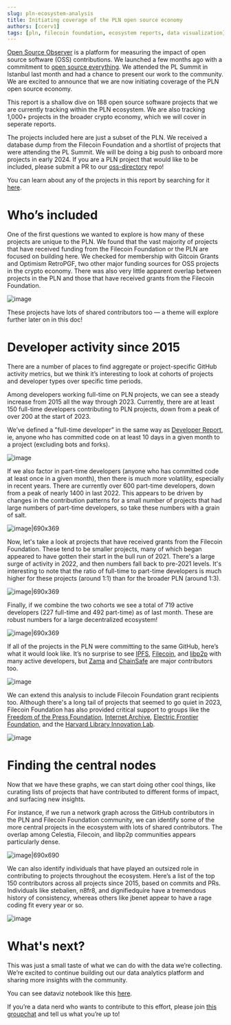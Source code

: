```yaml
---
slug: pln-ecosystem-analysis
title: Initiating coverage of the PLN open source economy
authors: [ccerv1]
tags: [pln, filecoin foundation, ecosystem reports, data visualization]
---
```


[Open Source Observer](https://www.opensource.observer/) is a platform for measuring the impact of open source software (OSS) contributions. We launched a few months ago with a commitment to [open source everything](https://docs.opensource.observer/blog/open-source-open-data-open-infra). We attended the PL Summit in Istanbul last month and had a chance to present our work to the community. We are excited to announce that we are now initiating coverage of the PLN open source economy.

This report is a shallow dive on 188 open source software projects that we are currently tracking within the PLN ecosystem. We are also tracking 1,000+ projects in the broader crypto economy, which we will cover in seperate reports. 

The projects included here are just a subset of the PLN. We received a database dump from the Filecoin Foundation and a shortlist of projects that were attending the PL Summit. We will be doing a big push to onboard more projects in early 2024. If you are a PLN project that would like to be included, please submit a PR to our [oss-directory](https://github.com/opensource-observer/oss-directory) repo!

You can learn about any of the projects in this report by searching for it [here](https://www.opensource.observer).

# Who’s included

One of the first questions we wanted to explore is how many of these projects are unique to the PLN. We found that the vast majority of projects that have received funding from the Filecoin Foundation or the PLN are focused on building here. We checked for membership with Gitcoin Grants and Optimism RetroPGF, two other major funding sources for OSS projects in the crypto economy. There was also very little apparent overlap between projects in the PLN and those that have received grants from the Filecoin Foundation.

![image](./venn.png)

These projects have lots of shared contributors too — a theme will explore further later on in this doc!

# Developer activity since 2015

There are a number of places to find aggregate or project-specific GitHub activity metrics, but we think it’s interesting to look at cohorts of projects and developer types over specific time periods.

Among developers working full-time on PLN projects, we can see a steady increase from 2015 all the way through 2023. Currently, there are at least 150 full-time developers contributing to PLN projects, down from a peak of over 200 at the start of 2023.

We’ve defined a "full-time developer” in the same way as [Developer Report](https://www.developerreport.com/), ie, anyone who has committed code on at least 10 days in a given month to a project (excluding bots and forks). 

![image](./mads-pln.png)

If we also factor in part-time developers (anyone who has committed code at least once in a given month), then there is much more volatility, especially in recent years. There are currently over 600 part-time developers, down from a peak of nearly 1400 in last 2022. This appears to be driven by changes in the contribution patterns for a small number of projects that had large numbers of part-time developers, so take these numbers with a grain of salt.

![image|690x369](./mads-pln2.png)

Now, let's take a look at projects that have received grants from the Filecoin Foundation. These tend to be smaller projects, many of which began appeared to have gotten their start in the bull run of 2021. There's a large surge of activity in 2022, and then numbers fall back to pre-2021 levels. It's interesting to note that the ratio of full-time to part-time developers is much higher for these projects (around 1:1) than for the broader PLN (around 1:3).

![image|690x369](./mads-ff.png)

Finally, if we combine the two cohorts we see a total of 719 active developers (227 full-time and 492 part-time) as of last month. These are robust numbers for a large decentralized ecosystem!

![image|690x369](./mads-pln-ff.png)

If all of the projects in the PLN were committing to the same GitHub, here’s what it would look like. It’s no surprise to see [IPFS](https://www.opensource.observer/project/ipfs), [Filecoin](https://www.opensource.observer/project/filecoin-project), and [libp2p](https://www.opensource.observer/project/libp2p) with many active developers, but [Zama](https://www.opensource.observer/project/zama-ai) and [ChainSafe](https://www.opensource.observer/project/chainsafe) are major contributors too. 

![image](./heatmap-pln.png)

We can extend this analysis to include Filecoin Foundation grant recipients too. Although there's a long tail of projects that seemed to go quiet in 2023, Filecoin Foundation has also provided critical support to groups like the [Freedom of the Press Foundation](https://www.opensource.observer/project/freedom-of-the-press-foundation), [Internet Archive](https://www.opensource.observer/project/internet-archive), [Electric Frontier Foundation](https://www.opensource.observer/project/electronic-frontier-foundation), and the [Harvard Library Innovation Lab](https://www.opensource.observer/project/harvard-library-innovation-lab).

![image](./heatmap-pln-ff.png)

# Finding the central nodes

Now that we have these graphs, we can start doing other cool things, like curating lists of projects that have contributed to different forms of impact, and surfacing new insights.

For instance, if we run a network graph across the GitHub contributors in the PLN and Filecoin Foundation community, we can identify some of the more central projects in the ecosystem with lots of shared contributors. The overlap among Celestia, Filecoin, and libp2p communities appears particularly dense.

![image|690x690](./network-graph.png)

We can also identify individuals that have played an outsized role in contributing to projects throughout the ecosystem. Here’s a list of the top 150 contributors across all projects since 2015, based on commits and PRs. Individuals like stebalien, n8fr8, and dignifiedquire have a tremendous history of consistency, whereas others like jbenet appear to have a rage coding fit every year or so.

![image](./leaderboard.png)

# What's next?

This was just a small taste of what we can do with the data we’re collecting. We’re excited to continue building out our data analytics platform and sharing more insights with the community.

You can see dataviz notebook like this [here](https://github.com/opensource-observer/insights/).

If you’re a data nerd who wants to contribute to this effort, please join [this groupchat](https://t.me/osocommunity) and tell us what you’re up to!
